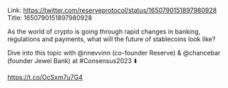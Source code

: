 Link:  https://twitter.com/reserveprotocol/status/1650790151897980928
Title: 1650790151897980928

As the world of crypto is going through rapid changes in banking, regulations and payments, what will the future of stablecoins look like?

Dive into this topic with @nnevvinn (co-founder Reserve) &amp; @chancebar (founder Jewel Bank) at #Consensus2023 ⬇️

https://t.co/OcSxm7u7G4